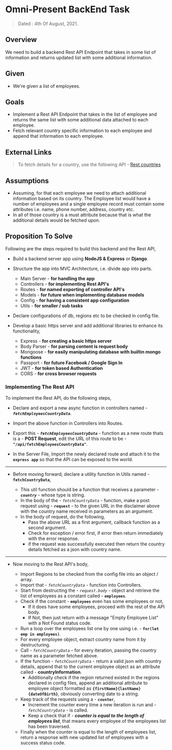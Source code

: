 # Omni-Present BackEnd Task

> Dated : 4th Of August, 2021.

## Overview

We need to build a backend Rest API Endpoint that takes in some list of information and returns updated list with some additional information.

## Given

- We're given a list of employees.

## Goals

- Implement a Rest API Endpoint that takes in the list of employee and returns the same list with some additional data attached to each employee.
- Fetch relevant country specific information to each employee and append that information to each employee.

## External Links

> To fetch details for a country, use the following API - [Rest countries ](https://restcountries.eu/)

## Assumptions

- Assuming, for that each employee we need to attach additional information based on its country. The Employee list would have a number of employees and a single employee record must contain some attributes i.e. name, phone number, address, country etc.
- In all of those country is a must attribute because that is what the additional details would be fetched upon.

## Proposition To Solve

Following are the steps required to build this backend and the Rest API,

- Build a backend server app using **NodeJS & Express** or **Django**.
- Structure the app into MVC Architecture, i.e. divide app into parts.

  - Main Server - **for handling the app**
  - Controllers - **for implementing Rest API's**
  - Routes - **for named exporting of controller API's**
  - Models - **for future when implementing database models**
  - Config - **for having a consistent app configuration**
  - Utils - **for smaller / sub tasks**

- Declare configurations of db, regions etc to be checked in config file.
- Develop a basic https server and add additional libraries to enhance its functionality,

  - Express - **for creating a basic https server**
  - Body Parser - **for parsing content is request body**
  - Mongoose - **for easily manipulating database with builtin mongo functions**
  - Passport - **for future Facebook / Google Sign In**
  - JWT - **for token based Authentication**
  - CORS - **for cross browser requests**

### Implementing The Rest API

To implement the Rest API, do the following steps,

- Declare and export a new async function in controllers named - **_`fetchEmployeesCountryData`_**.

- Import the above function in Controllers into Routes.

- Export this - **_`fetchEmployeesCountryData`_** - function as a new route thats is a - **POST Request**, edit the URL of this route to be - **`"/api/fetchEmployeesCountryData"`**.

- In the Server File, Import the newly declared route and attach it to the **`express app`** so that the API can be exposed to the world.

---

- Before moving forward, declare a utility function in Utils named - **`fetchCountryData`**,

  - This util function should be a function that receives a parameter - **_`country`_** - whose type is string.
  - In the body of the - _`fetchCountryData`_ - function, make a post request using - **`request`** - to the given URL in the disclaimer above with the country name received in parameters as an argument.
  - In the body of request, do the following,
    - Pass the above URL as a first argument, callback function as a second argument.
    - Check for exception / error first, if error then return immediately with the error response.
    - if the request was successfully executed then return the country details fetched as a json with country name.

---

- Now moving to the Rest API's body,

  - Import Regions to be checked from the config file into an object / array.
  - Import that - _`fetchCountryData`_ - function into Controllers.
  - Start from destructing the - _`request.body`_ - object and retrieve the list of employees as a constant called - **`employees`**.
  - Check if the constant - **`employees`** even has some employees or not,
    - If it does have some employees, proceed with the rest of the API body.
    - If Not, then just return with a message "Empty Employee List" with a Not Found status code.
  - Run a loop over the employees list one by one using i.e. - **`for(let emp in employees)`**.
  - For every employee object, extract country name from it by destructuring.
  - Call - _`fetchCountryData`_ - for every iteration, passing the country name as a parameter fetched above.
  - If the function - _`fetchCountryData`_ - return a valid json with country details, append that to the current employee object as an attribute called - **countryInformation**.
    - Additionally check if the region returned existed in the regions declared in config files, append an additional attribute to employee object formatted as **`{firstName}{lastName}{dateOfBirth}`**, obviously converting date to a string.
  - Keep track of the requests using a - **`counter`**,
    - Increment the counter every time a new iteration is run and - _`fetchCountryData`_ - is called.
    - Keep a check that if - **_counter is equal to the length of employees list_**, that means every employee of the employees list has been traversed.
  - Finally when the counter is equal to the length of employees list, return a response with new updated list of employees with a success status code.
